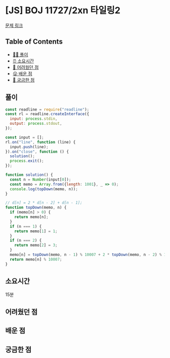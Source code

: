 # [JS] BOJ 11727/2xn 타일링2

[문제 링크](https://www.acmicpc.net/problem/11727)

<!-- 제목으로 다음과 같은 내용으로 작성해주세요 ! -->
<!-- 📕 백준 : BOJ 문제번호/문제제목 e.g. BOJ 2577/숫자의 개수 -->
<!-- 📗 프로그래머스 : PRO 문제번호/문제제목 e.g. PRO 120812/최빈값 구하기 -->
<!-- 백준허브를 사용하시면 프로그래머스의 문제번호도 확인하실 수 있습니다 -->

## Table of Contents

- [✍🏻 풀이](#풀이)
- [⏰ 소요시간](#소요시간)
- [🫠 어려웠던 점](#어려웠던-점)
- [😮 배운 점](#배운-점)
- [🤔 궁금한 점](#궁금한-점)

## 풀이

<!-- ```옆에 사용하는 언어를 기입하세요 e.g. javascript, python -->

```javascript
const readline = require("readline");
const rl = readline.createInterface({
  input: process.stdin,
  output: process.stdout,
});

const input = [];
rl.on("line", function (line) {
  input.push(line);
}).on("close", function () {
  solution();
  process.exit();
});

function solution() {
  const n = Number(input[0]);
  const memo = Array.from({length: 1001}, _ => 0);
  console.log(topDown(memo, n));
}

// d[n] = 2 * d[n - 2] + d[n - 1];
function topDown(memo, n) {
  if (memo[n] > 0) {
    return memo[n];
  }
  if (n === 1) {
    return memo[1] = 1;
  }
  if (n === 2) {
    return memo[2] = 3;
  }
  memo[n] = topDown(memo, n - 1) % 10007 + 2 * topDown(memo, n - 2) % 10007;
  return memo[n] % 10007;
}
```
## 소요시간
15분 

## 어려웠던 점

## 배운 점

## 궁금한 점

